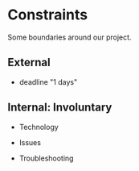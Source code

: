 # Constraints

Some boundaries around our project.

## External

- deadline "1 days"

## Internal: Involuntary

- Technology

- Issues

- Troubleshooting

